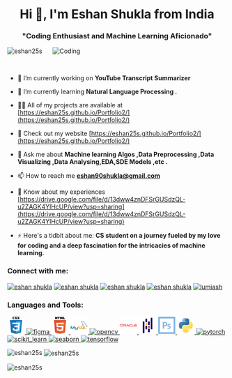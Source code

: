 <h1 align="center">Hi 👋, I'm Eshan Shukla from India</h1>
<h3 align="center">"Coding Enthusiast and Machine Learning Aficionado"</h3>
<img align="right" alt="Coding" width="400" src="https://media.tenor.com/rePDfDWO3XoAAAAd/hacking.gif">
<p align="left"> <img src="https://komarev.com/ghpvc/?username=eshan25s&label=Profile%20views&color=0e75b6&style=flat" alt="eshan25s" /> </p>

<p align="left"> <a href="https://twitter.com/" target="blank"><img src="https://img.shields.io/twitter/follow/?logo=twitter&style=for-the-badge" alt="" /></a> </p>

- 🔭 I’m currently working on **YouTube Transcript Summarizer**

- 🔰 I’m currently learning **Natural Language Processing .**

- 👨‍💻 All of my projects are available at [https://eshan25s.github.io/Portfolio2/](https://eshan25s.github.io/Portfolio2/)

- 📝 Check out my website [https://eshan25s.github.io/Portfolio2/](https://eshan25s.github.io/Portfolio2/)

- 💬 Ask me about **Machine learning Algos ,Data Preprocessing ,Data Visualizing ,Data Analysing,EDA,SDE Models ,etc .**

- 📫 How to reach me **eshan90shukla@gmail.com**

- 📄 Know about my experiences [https://drive.google.com/file/d/13dww4znDFSrGUSdzQL-u2ZAGK4YlHcUP/view?usp=sharing](https://drive.google.com/file/d/13dww4znDFSrGUSdzQL-u2ZAGK4YlHcUP/view?usp=sharing)

- ⚡ Here's a tidbit about me: **CS student on a journey fueled by my love for coding and a deep fascination for the intricacies of machine learning.**

<h3 align="left">Connect with me:</h3>
<p align="left">
<a href="https://linkedin.com/in/eshan shukla" target="http://linkedin.com/in/eshan-shukla-b48a8a21b"><img align="center" src="https://raw.githubusercontent.com/rahuldkjain/github-profile-readme-generator/master/src/images/icons/Social/linked-in-alt.svg" alt="eshan shukla" height="30" width="40" /></a>
<a href="https://www.kaggle.com/eshanshukla" target="_blank"><img align="center" src="https://raw.githubusercontent.com/rahuldkjain/github-profile-readme-generator/master/src/images/icons/Social/kaggle.svg" alt="eshan shukla" height="30" width="40" /></a>
<a href="https://www.instagram.com/the_e_shaaan/" target="_blank"><img align="center" src="https://raw.githubusercontent.com/rahuldkjain/github-profile-readme-generator/master/src/images/icons/Social/instagram.svg" alt="eshan shukla" height="30" width="40" /></a>
<a href="https://www.hackerrank.com/1641530023AIML" target="_blank"><img align="center" src="https://raw.githubusercontent.com/rahuldkjain/github-profile-readme-generator/master/src/images/icons/Social/hackerrank.svg" alt="eshan shukla" height="30" width="40" /></a>
<a href="https://www.leetcode.com/lumiash" target="https://leetcode.com/Lumiash/"><img align="center" src="https://raw.githubusercontent.com/rahuldkjain/github-profile-readme-generator/master/src/images/icons/Social/leet-code.svg" alt="lumiash" height="30" width="40" /></a>
</p>

<h3 align="left">Languages and Tools:</h3>
<p align="left"> <a href="https://www.w3schools.com/css/" target="_blank" rel="noreferrer"> <img src="https://raw.githubusercontent.com/devicons/devicon/master/icons/css3/css3-original-wordmark.svg" alt="css3" width="40" height="40"/> </a> <a href="https://www.figma.com/" target="_blank" rel="noreferrer"> <img src="https://www.vectorlogo.zone/logos/figma/figma-icon.svg" alt="figma" width="40" height="40"/> </a> <a href="https://www.w3.org/html/" target="_blank" rel="noreferrer"> <img src="https://raw.githubusercontent.com/devicons/devicon/master/icons/html5/html5-original-wordmark.svg" alt="html5" width="40" height="40"/> </a> <a href="https://www.mysql.com/" target="_blank" rel="noreferrer"> <img src="https://raw.githubusercontent.com/devicons/devicon/master/icons/mysql/mysql-original-wordmark.svg" alt="mysql" width="40" height="40"/> </a> <a href="https://opencv.org/" target="_blank" rel="noreferrer"> <img src="https://www.vectorlogo.zone/logos/opencv/opencv-icon.svg" alt="opencv" width="40" height="40"/> </a> <a href="https://www.oracle.com/" target="_blank" rel="noreferrer"> <img src="https://raw.githubusercontent.com/devicons/devicon/master/icons/oracle/oracle-original.svg" alt="oracle" width="40" height="40"/> </a> <a href="https://pandas.pydata.org/" target="_blank" rel="noreferrer"> <img src="https://raw.githubusercontent.com/devicons/devicon/2ae2a900d2f041da66e950e4d48052658d850630/icons/pandas/pandas-original.svg" alt="pandas" width="40" height="40"/> </a> <a href="https://www.photoshop.com/en" target="_blank" rel="noreferrer"> <img src="https://raw.githubusercontent.com/devicons/devicon/master/icons/photoshop/photoshop-line.svg" alt="photoshop" width="40" height="40"/> </a> <a href="https://www.python.org" target="_blank" rel="noreferrer"> <img src="https://raw.githubusercontent.com/devicons/devicon/master/icons/python/python-original.svg" alt="python" width="40" height="40"/> </a> <a href="https://pytorch.org/" target="_blank" rel="noreferrer"> <img src="https://www.vectorlogo.zone/logos/pytorch/pytorch-icon.svg" alt="pytorch" width="40" height="40"/> </a> <a href="https://scikit-learn.org/" target="_blank" rel="noreferrer"> <img src="https://upload.wikimedia.org/wikipedia/commons/0/05/Scikit_learn_logo_small.svg" alt="scikit_learn" width="40" height="40"/> </a> <a href="https://seaborn.pydata.org/" target="_blank" rel="noreferrer"> <img src="https://seaborn.pydata.org/_images/logo-mark-lightbg.svg" alt="seaborn" width="40" height="40"/> </a> <a href="https://www.tensorflow.org" target="_blank" rel="noreferrer"> <img src="https://www.vectorlogo.zone/logos/tensorflow/tensorflow-icon.svg" alt="tensorflow" width="40" height="40"/> </a> </p>

<p><img align="left" src="https://github-readme-stats.vercel.app/api/top-langs?username=eshan25s&show_icons=true&locale=en&layout=compact" alt="eshan25s" /></p>

<p>&nbsp;<img align="center" src="https://github-readme-stats.vercel.app/api?username=eshan25s&show_icons=true&locale=en" alt="eshan25s" /></p>

<p><img align="center" src="https://github-readme-streak-stats.herokuapp.com/?user=eshan25s&" alt="eshan25s" /></p>
